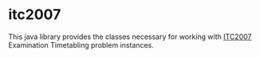 # itc2007

This java library provides the classes necessary for working with [ITC2007](http://www.cs.qub.ac.uk/itc2007/index.htm)
Examination Timetabling problem instances.
 
